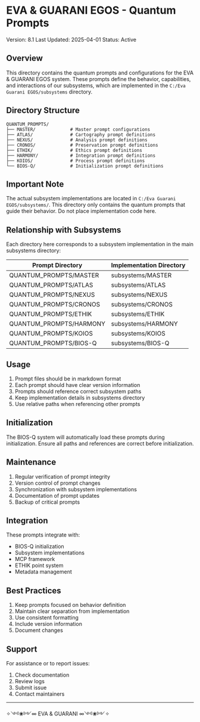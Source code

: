 # EVA & GUARANI EGOS - Quantum Prompts

Version: 8.1
Last Updated: 2025-04-01
Status: Active

## Overview

This directory contains the quantum prompts and configurations for the EVA & GUARANI EGOS system. These prompts define the behavior, capabilities, and interactions of our subsystems, which are implemented in the `C:/Eva Guarani EGOS/subsystems` directory.

## Directory Structure

```
QUANTUM_PROMPTS/
├── MASTER/             # Master prompt configurations
├── ATLAS/              # Cartography prompt definitions
├── NEXUS/              # Analysis prompt definitions
├── CRONOS/             # Preservation prompt definitions
├── ETHIK/              # Ethics prompt definitions
├── HARMONY/            # Integration prompt definitions
├── KOIOS/              # Process prompt definitions
└── BIOS-Q/             # Initialization prompt definitions
```

## Important Note

The actual subsystem implementations are located in `C:/Eva Guarani EGOS/subsystems/`. This directory only contains the quantum prompts that guide their behavior. Do not place implementation code here.

## Relationship with Subsystems

Each directory here corresponds to a subsystem implementation in the main subsystems directory:

| Prompt Directory | Implementation Directory |
|-----------------|-------------------------|
| QUANTUM_PROMPTS/MASTER | subsystems/MASTER |
| QUANTUM_PROMPTS/ATLAS | subsystems/ATLAS |
| QUANTUM_PROMPTS/NEXUS | subsystems/NEXUS |
| QUANTUM_PROMPTS/CRONOS | subsystems/CRONOS |
| QUANTUM_PROMPTS/ETHIK | subsystems/ETHIK |
| QUANTUM_PROMPTS/HARMONY | subsystems/HARMONY |
| QUANTUM_PROMPTS/KOIOS | subsystems/KOIOS |
| QUANTUM_PROMPTS/BIOS-Q | subsystems/BIOS-Q |

## Usage

1. Prompt files should be in markdown format
2. Each prompt should have clear version information
3. Prompts should reference correct subsystem paths
4. Keep implementation details in subsystems directory
5. Use relative paths when referencing other prompts

## Initialization

The BIOS-Q system will automatically load these prompts during initialization. Ensure all paths and references are correct before initialization.

## Maintenance

1. Regular verification of prompt integrity
2. Version control of prompt changes
3. Synchronization with subsystem implementations
4. Documentation of prompt updates
5. Backup of critical prompts

## Integration

These prompts integrate with:
- BIOS-Q initialization
- Subsystem implementations
- MCP framework
- ETHIK point system
- Metadata management

## Best Practices

1. Keep prompts focused on behavior definition
2. Maintain clear separation from implementation
3. Use consistent formatting
4. Include version information
5. Document changes

## Support

For assistance or to report issues:
1. Check documentation
2. Review logs
3. Submit issue
4. Contact maintainers

---

✧༺❀༻∞ EVA & GUARANI ∞༺❀༻✧
